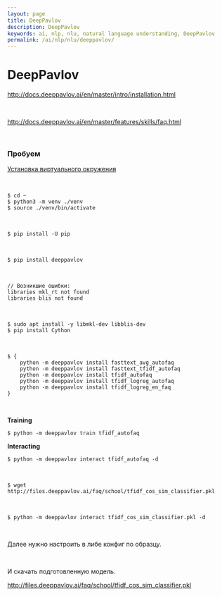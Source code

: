 ```yaml
---
layout: page
title: DeepPavlov
description: DeepPavlov
keywords: ai, nlp, nlu, natural language understanding, DeepPavlov
permalink: /ai/nlp/nlu/deeppavlov/
---
```


# DeepPavlov

http://docs.deeppavlov.ai/en/master/intro/installation.html

<br/>

http://docs.deeppavlov.ai/en/master/features/skills/faq.html

<br/>

### Пробуем

[Установка виртуального окружения](/dev/tools/python/virtualenv/)

<br/>

```
$ cd ~
$ python3 -m venv ./venv
$ source ./venv/bin/activate
```

<br/>

```
$ pip install -U pip
```

<br/>

```
$ pip install deeppavlov
```

<br/>

```
// Возникшие ошибки:
libraries mkl_rt not found
libraries blis not found
```

<br/>

```
$ sudo apt install -y libmkl-dev libblis-dev
$ pip install Cython
```

<!--

```
$ sudo apt install -y libblas-dev liblapack-dev libatlas-base-dev gfortran
```


sudo apt-get install -y gfortran libopenblas-dev liblapack-dev
>

https://forums.developer.nvidia.com/t/pip-install-something-but-error-with-could-not-find-a-satisfies-version/66300/3

-->

<br/>

```
$ {
    python -m deeppavlov install fasttext_avg_autofaq
    python -m deeppavlov install fasttext_tfidf_autofaq
    python -m deeppavlov install tfidf_autofaq
    python -m deeppavlov install tfidf_logreg_autofaq
    python -m deeppavlov install tfidf_logreg_en_faq
}
```

<br/>

**Training**

```
$ python -m deeppavlov train tfidf_autofaq
```

**Interacting**

```
$ python -m deeppavlov interact tfidf_autofaq -d
```

<br/>

```
$ wget http://files.deeppavlov.ai/faq/school/tfidf_cos_sim_classifier.pkl
```

<br/>

```
$ python -m deeppavlov interact tfidf_cos_sim_classifier.pkl -d
```

<br/>

Далее нужно настроить в либе конфиг по образцу.

<br/>

И скачать подготовленную модель.

http://files.deeppavlov.ai/faq/school/tfidf_cos_sim_classifier.pkl
